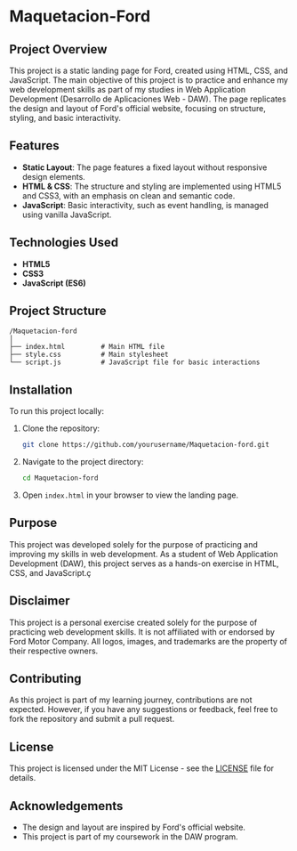 # Maquetacion-Ford

## Project Overview

This project is a static landing page for Ford, created using HTML, CSS, and JavaScript. The main objective of this project is to practice and enhance my web development skills as part of my studies in Web Application Development (Desarrollo de Aplicaciones Web - DAW). The page replicates the design and layout of Ford's official website, focusing on structure, styling, and basic interactivity.

## Features

- **Static Layout**: The page features a fixed layout without responsive design elements.
- **HTML & CSS**: The structure and styling are implemented using HTML5 and CSS3, with an emphasis on clean and semantic code.
- **JavaScript**: Basic interactivity, such as event handling, is managed using vanilla JavaScript.

## Technologies Used

- **HTML5**
- **CSS3**
- **JavaScript (ES6)**

## Project Structure

```plaintext
/Maquetacion-ford
│
├── index.html         # Main HTML file
├── style.css          # Main stylesheet
└── script.js          # JavaScript file for basic interactions
```

## Installation

To run this project locally:

1. Clone the repository:

   ```bash
   git clone https://github.com/yourusername/Maquetacion-ford.git
   ```

2. Navigate to the project directory:

   ```bash
   cd Maquetacion-ford
   ```

3. Open `index.html` in your browser to view the landing page.

## Purpose

This project was developed solely for the purpose of practicing and improving my skills in web development. As a student of Web Application Development (DAW), this project serves as a hands-on exercise in HTML, CSS, and JavaScript.ç

## Disclaimer

This project is a personal exercise created solely for the purpose of practicing web development skills. It is not affiliated with or endorsed by Ford Motor Company. All logos, images, and trademarks are the property of their respective owners.

## Contributing

As this project is part of my learning journey, contributions are not expected. However, if you have any suggestions or feedback, feel free to fork the repository and submit a pull request.

## License

This project is licensed under the MIT License - see the [LICENSE](LICENSE) file for details.

## Acknowledgements

- The design and layout are inspired by Ford's official website.
- This project is part of my coursework in the DAW program.
